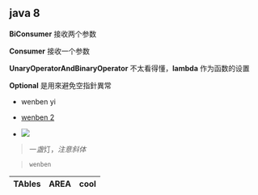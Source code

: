 ## java 8

**BiConsumer** 接收两个参数

**Consumer** 接收一个参数

**UnaryOperatorAndBinaryOperator** 不太看得懂，**lambda** 作为函数的设置

**Optional** 是用來避免空指針異常

- wenben yi
- [wenben 2](http://weibo.com)

- ![](http://ww4.sinaimg.cn/bmiddle/aa397b7fjw1dzplsgpdw5j.jpg)

> 一*盏*灯，*注意斜体*

> `wenben`


| TAbles | AREA | cool |
| --- | :---: | ---: |

